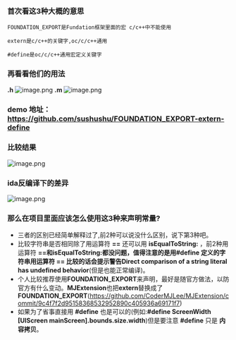 ### 首次看这3种大概的意思
```
FOUNDATION_EXPORT是Fundation框架里面的宏 c/c++中不能使用
```
``` 
extern是c/c++的关键字,oc/c/c++通用
```
```
#define是oc/c/c++通用宏定义关键字
```
### 再看看他们的用法
 **.h**
![image.png](https://upload-images.jianshu.io/upload_images/741440-f5e29f60f3bbd59f.png?imageMogr2/auto-orient/strip%7CimageView2/2/w/1240)
**.m**
![image.png](https://upload-images.jianshu.io/upload_images/741440-50efb5107da8897e.png?imageMogr2/auto-orient/strip%7CimageView2/2/w/1240)

### demo 地址： https://github.com/sushushu/FOUNDATION_EXPORT-extern-define
### 比较结果

![image.png](https://upload-images.jianshu.io/upload_images/741440-a778d8f2e1232af1.png?imageMogr2/auto-orient/strip%7CimageView2/2/w/1240)

### ida反编译下的差异
![image.png](https://upload-images.jianshu.io/upload_images/741440-953830f20cdafecd.png?imageMogr2/auto-orient/strip%7CimageView2/2/w/1240)

### 那么在项目里面应该怎么使用这3种来声明常量?
- 三者的区别已经简单解释过了,前2种可以说没什么区别，说下第3种吧。
- 比较字符串是否相同除了用运算符 **==**  还可以用 **isEqualToString:** ，前2种用运算符 **==**和**isEqualToString:**都没问题，值得注意的是用#define 定义的字符串用运算符 **==** 比较的话会提示警告**Direct comparison of a string literal has undefined behavior**(但是也能正常编译)。
- 个人比较推荐使用**FOUNDATION_EXPORT**来声明，最好是随官方做法，以防官方有什么变动。**MJExtension**也把**extern**替换成了**FOUNDATION_EXPORT**(https://github.com/CoderMJLee/MJExtension/commit/9c4f7f2d95158368532952890c405936a69171f7)
- 如果为了省事直接用 **#define** 也是可以的(例如:**#define ScreenWidth [UIScreen mainScreen].bounds.size.width**)但是要注意 **#define** 只是 **内容拷贝**。
